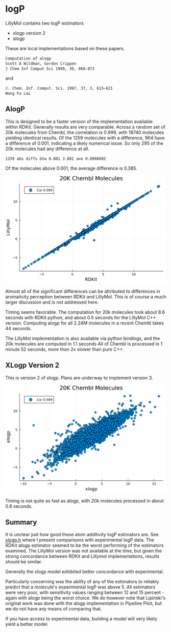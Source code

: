 # logP

LillyMol contains two logP estimators

* xlogp version 2
* alogp

These are local implementations based on these papers.
```
Computation of alogp
Scott A Wildman, Gordon Crippen
J Chem Inf Comput Sci 1999, 39, 868-873
```
and
```
J. Chem. Inf. Comput. Sci. 1997, 37, 3, 615–621
Wang Fu Lai
```

## AlogP
This is designed to be a faster version of the implementation available within
RDKit. Generally results are very comparable. Across a random set of 20k
molecules from Chembl, the correlation is 0.999, with 18740 molecules
yielding identical results. Of the 1259 molecules with a difference, 964
have a difference of 0.001, indicating a likely numerical issue. So
only 295 of the 20k molecules had any difference at all.
```
1259 abs diffs btw 0.001 3.881 ave 0.0908602
```
Of the molecules above 0.001, the average difference is 0.385.

![AlogP](Images/compare_rdkit_lillymol.png)

Almost all of the significant differences can be attributed to differences
in aromaticity perception between RDKit and LillyMol. This is of course
a much larger discussion and is not addressed here.

Timing seems favorable. The computation for 20k molecules took about
8.6 seconds with RDKit python, and about 0.5 seconds for the LillyMol C++
version. Computing alogp for all 2.24M molecules in a recent Chembl takes
44 seconds.

The LillyMol implementation is also available via python bindings, and
the 20k molecules are computed in 1.1 seconds All of Chembl is processed
in 1 minute 52 seconds, more than 2x slower than pure C++.

## XLogp Version 2
This is version 2 of xlogp. Plans are underway to implement version 3.

![AlogP](Images/compare_rdkit_xlogp.png)

Timing is not quite as fast as alogp, with 20k molecules processed in
about 0.8 seconds.

## Summary
It is unclear just how good these atom additivity logP estimators are. See
[xlogp.h](/src/Molecule_Tools/xlogp.h) where I present comparisons with 
experimental logP data. The RDKit alogp estimator seemed to be the
worst performing of the estimators examined. The LillyMol version was
not available at the time, but given the strong concordance between
RDKit and Lillymol implementations, results should be similar.

Generally the xlogp model exhibited better concordance with experimental.

Particularly concerning was the ability of any of the estimators to
reliably predict that a molecule's experimental logP was above 5.
All estimators were very poor, with sensitivity values ranging
between 12 and 15 percent - again with alogp being the worst choice.
We do however note that Lipinski's original work was done with
the alogp implementation in Pipeline Pilot, but we do not
have any means of comparing that. 

If you have access to experimental data, building a model will very
likely yield a better model.
